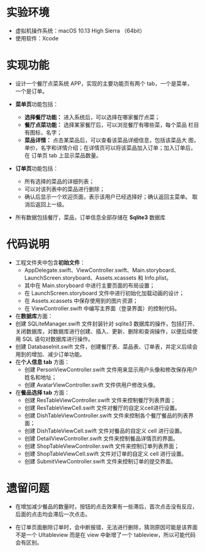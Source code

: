 # 实验环境

- 虚拟机操作系统：macOS 10.13 High Sierra （64bit） 
- 使用软件：Xcode

# 实现功能

- 设计一个餐厅点菜系统 APP，实现的主要功能页有两个 tab，一个是菜单， 一个是订单。 

- **菜单页**功能包括： 
  - **选择餐厅功能：** 进入系统后，可以选择在哪家餐厅点菜； 
  - **餐厅点菜功能：** 选择某家餐厅后，可以浏览餐厅有哪些菜，每个菜品 栏目有图标，名字； 
  - **菜品详情：** 点击某菜品后，可以查看该菜品详细信息，包括该菜品大 图，单价，名字和详情介绍；在详情页可以将该菜品加入订单；加入订单后，在 订单页 tab 上显示菜品数量。 
- **订单页**功能包括： 
  - 所有选择的菜品的详细列表； 
  - 可以对该列表中的菜品进行删除；
  - 确认后显示一个欢迎页面，表示该用户已经选择好；确认返回主菜单。 取消后返回上一级。
-  所有数据包括餐厅，菜品，订单信息全部存储在 **Sqlite3** 数据库

# 代码说明

- 工程文件夹中包含**初始文件**：
  - AppDelegate.swift、ViewController.swift、Main.storyboard、LaunchScreen.storyboard、Assets.xcassets 和 Info.plist。
  - 其中在 Main.storyboard 中进行主要页面的布局设置；
  - 在 LaunchScreen.storyboard 文件中进行初始化加载动画的设计；
  - 在 Assets.xcassets 中保存使用到的图片资源；
  - 在 ViewController.swift 中编写主界面（登录界面）的控制代码。
-  在**数据库**方面：
  - 创建 SQLiteManager.swift 文件封装针对 sqlite3 数据库的操作，包括打开、关闭数据库，对数据库进行创建、插入、更新、删除和查询操作，以便后续使用 SQL 语句对数据库进行操作。
  - 创建 DatabaseInit.swift 文件，创建餐厅表、菜品表、订单表，并定义后续会用到的增加、减少订单功能。
- 在**个人信息 tab** 方面：
  - 创建 PersonViewController.swift 文件用来显示用户头像和修改保存用户姓名和地址；
  - 创建 AvatarViewController.swift 文件供用户修改头像。 
- 在**餐品选择 tab** 方面：
  - 创建 ResTableViewController.swift 文件来控制餐厅列表界面；
  - 创建 ResTableViewCell.swift 文件对餐厅的自定义cell进行设置。
  - 创建 DishTableViewController.swift 文件来控制各个餐厅餐品的列表界面；
  - 创建 DishTableViewCell.swift 文件对餐品的自定义 cell 进行设置。
  - 创建 DetailViewController.swift 文件来控制餐品详情页的界面。
  - 创建 ShopTableViewController.swift 文件来控制订单列表界面；
  - 创建 ShopTableViewCell.swift 文件对订单的自定义 cell 进行设置。
  - 创建 SubmitViewController.swift 文件来控制订单的提交界面。

# 遗留问题

- 在增加减少餐品的数量时，按钮的点击效果有一些滞后，首次点击没有反应，后面的点击均会滞后一次点击。

- 在订单页面删除订单时，会中断报错，无法进行删除，猜测原因可能是该界面不是一个 UItableview 而是在 view 中新增了一个 tableview，所以可能代码会有区别。

